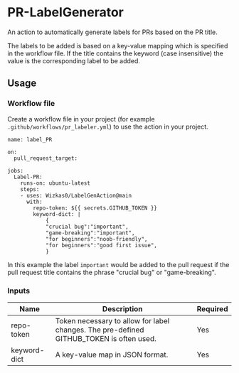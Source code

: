 # PR-LabelGenerator
An action to automatically generate labels for PRs based on the PR title.

The labels to be added is based on a key-value mapping which is specified in
the workflow file. If the title contains the keyword (case insensitive) the 
value is the corresponding label to be added.

## Usage
### Workflow file
Create a workflow file in your project (for example `.github/workflows/pr_labeler.yml`)
to use the action in your project.

```
name: label_PR

on:
  pull_request_target:

jobs:
  Label-PR:
    runs-on: ubuntu-latest
    steps:
    - uses: Wizkas0/LabelGenAction@main
      with:
        repo-token: ${{ secrets.GITHUB_TOKEN }}
        keyword-dict: | 
            { 
            "crucial bug":"important",
            "game-breaking":"important",
            "for beginners":"noob-friendly",
            "for beginners":"good first issue",
            }
```

In this example the label `important` would be added to the pull request if
the pull request title contains the phrase "crucial bug" or "game-breaking".

### Inputs

| Name  | Description  | Required  |
|---|---|---|
| repo-token  | Token necessary to allow for label changes. The pre-defined GITHUB_TOKEN is often used.  | Yes  |
| keyword-dict  | A key-value map in JSON format. | Yes  |